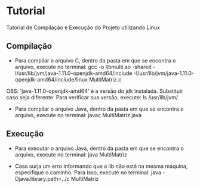 # Tutorial 
Tutorial de Compilação e Execução do Projeto utilizando Linux

## Compilação

- Para compilar o arquivo C, dentro da pasta em que se encontra o arquivo, execute no terminal: 
    gcc -o libmulti.so -shared -I/usr/lib/jvm/java-1.11.0-openjdk-amd64/include -I/usr/lib/jvm/java-1.11.0-openjdk-amd64/include/linux MultiMatriz.c

OBS: 'java-1.11.0-openjdk-amd64' é a versão do jdk instalada. Substituir caso seja diferente. 
Para verificar sua versão, execute: ls /usr/lib/jvm/

- Para compilar o arquivo Java, dentro da pasta em que se encontra o arquivo, execute no terminal: 
    javac MultiMatriz.java


## Execução 

- Para executar o arquivo Java, dentro da pasta em que se encontra o arquivo, execute no terminal: 
    java MultiMatriz 

- Caso surja um erro informando que a lib não está na mesma máquina, especifique o caminho. Para isso, execute no terminal:
    java -Djava.library.path=../c MultiMatriz

